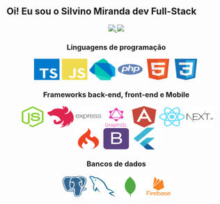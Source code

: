    ## Oi! Eu sou o Silvino Miranda dev Full-Stack

<div align="center">
  <a href="https://github.com/Silvinomo">
    <img
      height="190em"
      src="https://github-readme-stats.vercel.app/api/top-langs/?username=Silvinomo&layout=compact&langs_count=10"
    />
  </a>

  <a href="https://github.com/Silvinomo">
    <img
      height="190em"
      src="https://github-readme-stats.vercel.app/api?username=Silvinomo&show_icons=true&include_all_commits=true&count_private=true"
    />
  </a>
</div>

 <!-- [![Github visitors](https://visitor-badge.glitch.me/badge?page_id=Silvinomo.visitor-badge)](https://github.com/Silvinomo) -->

<div align="center" style="display: inline_block">
  <h3>Linguagens de programação</h3>
  <div align="center">
    <img
      align="center"
      alt="Silvino"
      height="50"
      width="60"
      src="https://raw.githubusercontent.com/devicons/devicon/master/icons/typescript/typescript-plain.svg"
    />
    <img
      align="center"
      alt="Silvino-Js"
      height="50"
      width="60"
      src="https://raw.githubusercontent.com/devicons/devicon/master/icons/javascript/javascript-plain.svg"
    />
    <img
      align="center"
      alt="Silvino-Dart"
      height="50"
      width="60"
      src="https://raw.githubusercontent.com/devicons/devicon/master/icons/dart/dart-original.svg"
    />
    <img
      align="center"
      alt="Silvino-Dart"
      height="50"
      width="60"
      src="https://raw.githubusercontent.com/devicons/devicon/master/icons/php/php-plain.svg"
    />
    <img
      align="center"
      alt="Silvino-HTML"
      height="50"
      width="60"
      src="https://raw.githubusercontent.com/devicons/devicon/master/icons/html5/html5-original.svg"
    />
    <img
      align="center"
      alt="Silvino-CSS"
      height="50"
      width="60"
      src="https://raw.githubusercontent.com/devicons/devicon/master/icons/css3/css3-original.svg"
    />
  </div>
  <h3>Frameworks back-end, front-end e Mobile</h3>
  <div align="center">
    <img
      align="center"
      alt="Silvino"
      height="50"
      width="60"
      src="https://raw.githubusercontent.com/devicons/devicon/master/icons/nodejs/nodejs-plain.svg"
    />
    <img
      align="center"
      alt="Silvino"
      height="50"
      width="60"
      src="https://raw.githubusercontent.com/devicons/devicon/master/icons/nestjs/nestjs-plain.svg"
    />
    <img
      align="center"
      alt="Silvino"
      height="50"
      width="60"
      src="https://raw.githubusercontent.com/devicons/devicon/master/icons/express/express-original-wordmark.svg"
    />
    <img
      align="center"
      alt="Silvino"
      height="50"
      width="60"
      src="https://raw.githubusercontent.com/devicons/devicon/master/icons/graphql/graphql-plain-wordmark.svg"
    />
    <img
      align="center"
      alt="Silvino"
      height="50"
      width="60"
      src="https://raw.githubusercontent.com/devicons/devicon/master/icons/angularjs/angularjs-plain.svg"
    />
    <img
      align="center"
      alt="Silvino-React"
      height="50"
      width="60"
      src="https://raw.githubusercontent.com/devicons/devicon/master/icons/react/react-original.svg"
    />
    <img
      align="center"
      alt="Silvino"
      height="50"
      width="60"
      src="https://raw.githubusercontent.com/devicons/devicon/master/icons/nextjs/nextjs-original-wordmark.svg"
    />
    <img
      align="center"
      alt="Silvino"
      height="50"
      width="60"
      src="https://raw.githubusercontent.com/devicons/devicon/master/icons/codeigniter/codeigniter-plain.svg"
    />
    <img
      align="center"
      alt="Silvino"
      height="50"
      width="60"
      src="https://raw.githubusercontent.com/devicons/devicon/master/icons/bootstrap/bootstrap-plain.svg"
    />
    <img
      align="center"
      alt="Silvino"
      height="50"
      width="60"
      src="https://raw.githubusercontent.com/devicons/devicon/master/icons/flutter/flutter-original.svg"
    />
  </div>
  <h3>Bancos de dados</h3>
  <div align="center">
    <img
      align="center"
      alt="Silvino"
      height="50"
      width="60"
      src="https://raw.githubusercontent.com/devicons/devicon/master/icons/postgresql/postgresql-plain.svg"
    />
    <img
      align="center"
      alt="Silvino"
      height="50"
      width="60"
      src="https://raw.githubusercontent.com/devicons/devicon/master/icons/mysql/mysql-plain.svg"
    />
    <img
      align="center"
      alt="Silvino"
      height="50"
      width="60"
      src="https://raw.githubusercontent.com/devicons/devicon/master/icons/mongodb/mongodb-plain.svg"
    />
    <img
      align="center"
      alt="Silvino"
      height="50"
      width="60"
      src="https://raw.githubusercontent.com/devicons/devicon/master/icons/firebase/firebase-plain-wordmark.svg"
    />
  </div>
</div>

